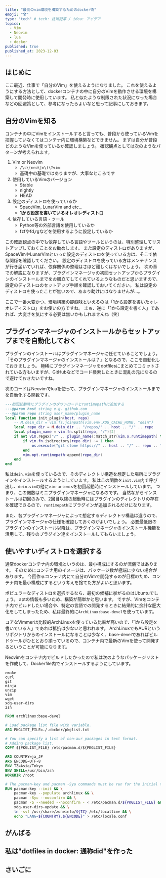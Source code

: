 ```yaml
---
title: "最高のvim環境を構築するためのdocker術"
emoji: "🛠"
type: "tech" # tech: 技術記事 / idea: アイデア
topics:
  - Vim
  - Neovim
  - lua
  - docker
published: true
published_at: 2023-12-03
---
```


## はじめに

ここ最近、仕事で「自分のVim」を使えるようになりました。
これを使えるようにする方法として、dockerコンテナの中に自分のVimを動作させる環境を構築して開発時に使用しています。
私と似たような制限された状況になった場合などの回避策として、参考になったらよいなと思って記事にしておきます。

## 自分のVimを知る

コンテナの中にVimをインストールすると言っても、普段から使っているVimを把握していなくてはコンテナ内に環境構築などできません。
まずは自分が普段どのようなVimを使っているか確認しましょう。
確認観点としては次のようなパターンが考えられます。

1. Vim or Neovim
    * `/\c\(neo\|n\)\?vim`
    * 基礎中の基礎ではありますが、大事なところです
1. 使用しているVimのバージョン
    * Stable
    * nightly
    * HEAD
1. 設定のディストロを使っているか
    * SpaceVim, LunarVim and etc...
    * **1から設定を書いているオレオレディストロ**
1. 依存している言語・ツール
    * Python等の外部言語を使用しているか
    * fzfやfd,rgなどを使用するように設定しているか

この確認観点の中でも依存している言語やツールというのは、特別整理してリストアップしておくことをお勧めします。
また設定のディストロがありますが、SpaceVimやLunarVimといった設定のディストロを使っている方は、そこで依存関係を確認してください。
設定のディストロを使っている方はメンテナンスが行き届いていれば、依存関係の整理はさほど難しくはないでしょう。
次の章での解説になりますが、プラグインマネージャの初回セットアップからプラグインのインストールまでをお膳立てしてくれているようなものだと思いますので、設定のディストロのセットアップ手順を確認しておいてください。
私は設定のディストロを使ったことが無いので、あまり助けにはなりませんが…。

ここで一番大変かつ、環境構築の醍醐味といえるのは「1から設定を書いたオレオレディストロ」をお使いの方ですね。
まぁ、逆に「1から設定を書く人」であれば、大変さを気にする必要は無いかもしれませんね（笑）

## プラグインマネージャのインストールからセットアップまでを自動化しておく

プラグインのインストールはプラグインマネージャに任せていることでしょう。
「そのプラグインマネージャのインストールは？」となるので、ここを自動化しておきましょう。
極稀にプラグインマネージャをdotfilesにまとめてコミットされている方もいますが、GitHubなどでコード検索したときに混乱の元になるので避けておきたいですね。

次のコードはNeovimでluaを使って、プラグインマネージャのインストールまでを自動化する関数です。

```lua
---初回起動時にプラグインのダウンロードとruntimepathに追加する
---@param host string e.g. github.com
---@param repo string user_name/plugin_name
local function init_plugin(host, repo)
    -- M.dein_dir = vim.fs.joinpath(vim.env.XDG_CACHE_HOME, "dein")
    local repo_dir = M.dein_dir .. "/repos/" .. host .. "/" .. repo
    local plugin_name = vim.fn.split(repo, "/")[2]
    if not vim.regex("/" .. plugin_name):match_str(vim.o.runtimepath) then
        if vim.fn.isdirectory(repo_dir) ~= 1 then
            os.execute("git clone https://" .. host .. "/" .. repo .. " " .. repo_dir)
        end
        vim.opt.runtimepath:append(repo_dir)
    end
end
```

私は`dein.vim`を使っているので、そのディレクトリ構造を想定した場所にプラグインをインストールするようにしています。
私はこの関数を`init.vim`内で呼び出し、`dein.vim`の他に`vim-artemis`を初回起動時にインストールしています。
つまり、この関数はミニプラグインマネージャになるのです。
当然ながらインストールは初回のみで、2回目以降の起動時にはプラグインのディレクトリの存在を確認できるので、`runtimepath`にプラグインが追加されるだけになります。

また、各プラグインマネージャによって想定するディレクトリ構造は違うので、プラグインマネージャの仕様を確認しておくのがよいでしょう。
必要最低限のプラグインのインストール以降は、プラグインマネージャのインストール機能を活用して、残りのプラグイン達をインストールしてもらいましょう。

## 使いやすいディストロを選択する

通常dockerコンテナ内の環境というのは、最小構成にするのが流儀ではあります。
そのためにコンテナ用のイメージは、パッケージ数が極端に少ない場合があります。
今回作るコンテナ内にて自分のVimで開発するのが目標のため、コンテナ内を最小構成にするという考えを捨てた方がよいと思います。

ポピュラーなディストロを選択するなら、最初の候補に挙がるのはUbuntuでしょう。
aptの情報も多いため、構築が簡単かと思います。
ですが、Vimをコンテナ内でビルドしたい場合や、特定の言語での開発するときに結果的に余計な肥大化をしてしまったため、私は最終的に`ArchLinux:base-devel`を使っています。

コアなVimmerは比較的ArchLinuxを使っている比率が高いので、「1から設定を書いている人」であれば抵抗は少ないと思われます。
ArchLinuxでもAURというリポジトリからのインストールになることは少なく、base-develであればビルドツールがひととおり揃っているので、コンテナ内で最新のVimを使って開発するということが可能になります。

Neovimをコンテナ内でビルドしたかったので私は次のようなパッケージリストを作成して、Dockerfile内でインストールするようにしています。

```text
cmake
curl
git
ninja
unzip
vim
wget
xdg-user-dirs
zsh
```

```Dockerfile
FROM archlinux:base-devel

# Load package list file with variable.
ARG PKGLIST_FILE=./.docker/pkglist.txt

# You can specify a list of non-aur packages in text format.
# Adding package list.
COPY ${PKGLIST_FILE} /etc/pacman.d/${PKGLIST_FILE}

ARG COUNTRY=ja_JP
ARG ENCODE=UTF-8
ENV TZ=Asia/Tokyo
ENV SHELL=/usr/bin/zsh
WORKDIR /root

# The pacman-key and pacman -Syu commands must be run for the initial time with archlinux images.
RUN pacman-key --init && \
    pacman-key --populate archlinux && \
    pacman -Syu --noconfirm && \
    pacman -S --needed --noconfirm - < /etc/pacman.d/${PKGLIST_FILE} && \
    xdg-user-dirs-update && \
    ln -svf /usr/share/zoneinfo/${TZ} /etc/localtime && \
    echo "LANG=${COUNTRY}.${ENCODE}" > /etc/locale.conf

```

## がんばる

## 私は"dotfiles in docker: 通称did"を作った

## さいごに
